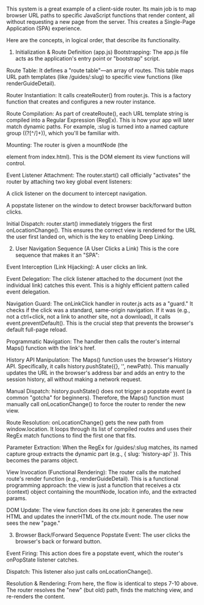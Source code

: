 This system is a great example of a client-side router. Its main job is to map browser URL paths to specific JavaScript functions that render content, all without requesting a new page from the server. This creates a Single-Page Application (SPA) experience.

Here are the concepts, in logical order, that describe its functionality.

1. Initialization & Route Definition (app.js)
Bootstrapping: The app.js file acts as the application's entry point or "bootstrap" script.

Route Table: It defines a "route table"—an array of routes. This table maps URL path templates (like /guides/:slug) to specific view functions (like renderGuideDetail).

Router Instantiation: It calls createRouter() from router.js. This is a factory function that creates and configures a new router instance.

Route Compilation: As part of createRoute(), each URL template string is compiled into a Regular Expression (RegEx). This is how your app will later match dynamic paths. For example, :slug is turned into a named capture group ((?<slug>[^/]+)), which you'll be familiar with.

Mounting: The router is given a mountNode (the <main id="app"></main> element from index.html). This is the DOM element its view functions will control.

Event Listener Attachment: The router.start() call officially "activates" the router by attaching two key global event listeners:

A click listener on the document to intercept navigation.

A popstate listener on the window to detect browser back/forward button clicks.

Initial Dispatch: router.start() immediately triggers the first onLocationChange(). This ensures the correct view is rendered for the URL the user first landed on, which is the key to enabling Deep Linking.

2. User Navigation Sequence (A User Clicks a Link)
This is the core sequence that makes it an "SPA":

Event Interception (Link Hijacking): A user clicks an <a> link.

Event Delegation: The click listener attached to the document (not the individual link) catches this event. This is a highly efficient pattern called event delegation.

Navigation Guard: The onLinkClick handler in router.js acts as a "guard." It checks if the click was a standard, same-origin navigation. If it was (e.g., not a ctrl+click, not a link to another site, not a download), it calls event.preventDefault(). This is the crucial step that prevents the browser's default full-page reload.

Programmatic Navigation: The handler then calls the router's internal Maps() function with the link's href.

History API Manipulation: The Maps() function uses the browser's History API. Specifically, it calls history.pushState({}, '', newPath). This manually updates the URL in the browser's address bar and adds an entry to the session history, all without making a network request.

Manual Dispatch: history.pushState() does not trigger a popstate event (a common "gotcha" for beginners). Therefore, the Maps() function must manually call onLocationChange() to force the router to render the new view.

Route Resolution: onLocationChange() gets the new path from window.location. It loops through its list of compiled routes and uses their RegEx match functions to find the first one that fits.

Parameter Extraction: When the RegEx for /guides/:slug matches, its named capture group extracts the dynamic part (e.g., { slug: 'history-api' }). This becomes the params object.

View Invocation (Functional Rendering): The router calls the matched route's render function (e.g., renderGuideDetail). This is a functional programming approach: the view is just a function that receives a ctx (context) object containing the mountNode, location info, and the extracted params.

DOM Update: The view function does its one job: it generates the new HTML and updates the innerHTML of the ctx.mount node. The user now sees the new "page."

3. Browser Back/Forward Sequence
Popstate Event: The user clicks the browser's back or forward button.

Event Firing: This action does fire a popstate event, which the router's onPopState listener catches.

Dispatch: This listener also just calls onLocationChange().

Resolution & Rendering: From here, the flow is identical to steps 7-10 above. The router resolves the "new" (but old) path, finds the matching view, and re-renders the content.